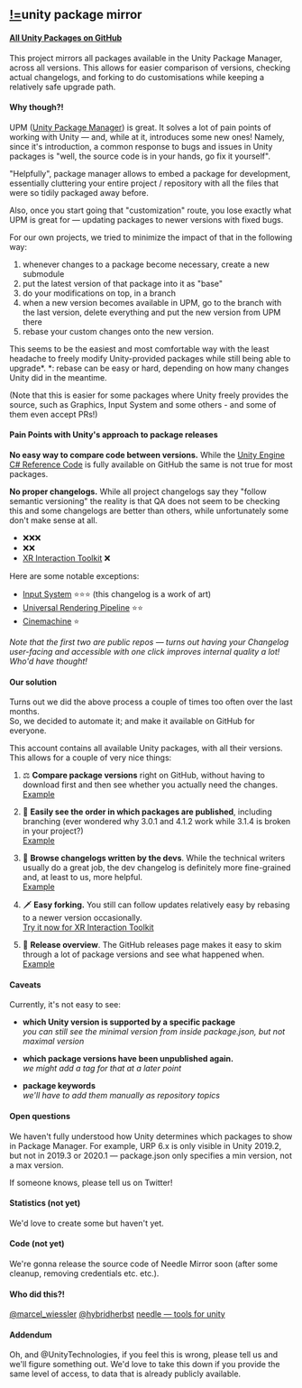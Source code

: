 ## <span class="logo"><a href="https://needle.tools">!=</a></span>unity package mirror

#### [All Unity Packages on GitHub](https://github.com/needle-mirror/)

This project mirrors all packages available in the Unity Package Manager, across all versions. This allows for easier comparison of versions, checking actual changelogs, and forking to do customisations while keeping a relatively safe upgrade path.

#### Why though?!

UPM ([Unity Package Manager](https://docs.unity3d.com/Manual/Packages.html))</b> is great. It solves a lot of pain points of working with Unity — and, while at it, introduces some new ones!
Namely, since it's introduction, a common response to bugs and issues in Unity packages is "well, the source code is in your hands, go fix it yourself".

"Helpfully", package manager allows to embed a package for development, essentially cluttering your entire project / repository with all the files that were so tidily packaged away before.

Also, once you start going that "customization" route, you lose exactly what UPM is great for — updating packages to newer versions with fixed bugs.

For our own projects, we tried to minimize the impact of that in the following way:
1. whenever changes to a package become necessary, create a new submodule
1. put the latest version of that package into it as "base"
1. do your modifications on top, in a branch
1. when a new version becomes available in UPM, go to the branch with the last version, delete everything and put the new version from UPM there
1. rebase your custom changes onto the new version.

This seems to be the easiest and most comfortable way with the least headache to freely modify Unity-provided packages while still being able to upgrade*.
*: rebase can be easy or hard, depending on how many changes Unity did in the meantime.

(Note that this is easier for some packages where Unity freely provides the source, such as Graphics, Input System and some others - and some of them even accept PRs!)

#### Pain Points with Unity's approach to package releases

<b>No easy way to compare code between versions.</b> While the [Unity Engine C# Reference Code](https://github.com/Unity-Technologies/UnityCsReference) is fully available on GitHub the same is not true for most packages.

<b>No proper changelogs.</b> While all project changelogs say they "follow semantic versioning" the reality is that QA does not seem to be checking this and some changelogs are better than others, while unfortunately some don't make sense at all.
- ❌❌❌
- ❌❌
- [XR Interaction Toolkit](https://github.com/needle-mirror/com.unity.xr.interaction.toolkit/blob/master/CHANGELOG.md) ❌

Here are some notable exceptions:
- [Input System](https://github.com/needle-mirror/com.unity.inputsystem/blob/master/CHANGELOG.md) ⭐⭐⭐ (this changelog is a work of art)
- [Universal Rendering Pipeline](https://github.com/needle-mirror/com.unity.render-pipelines.universal/blob/master/CHANGELOG.md) ⭐⭐
- [Cinemachine](https://github.com/needle-mirror/com.unity.cinemachine/blob/master/CHANGELOG.md) ⭐

<i>Note that the first two are public repos — turns out having your Changelog user-facing and accessible with one click improves internal quality a lot! Who'd have thought!</i>

#### Our solution

Turns out we did the above process a couple of times too often over the last months.  
So, we decided to automate it; and make it available on GitHub for everyone.

This account contains all available Unity packages, with all their versions.
This allows for a couple of very nice things:

1. ⚖️ <b>Compare package versions</b> right on GitHub, without having to download first and then see whether you actually need the changes.  
[Example](https://github.com/needle-mirror/com.unity.xr.arfoundation/compare/2019.3/4.0.0-preview.3...2019.2/3.1.3)

1. 🥇 <b>Easily see the order in which packages are published</b>, including branching
(ever wondered why 3.0.1 and 4.1.2 work while 3.1.4 is broken in your project?)  
[Example](https://github.com/needle-mirror/com.unity.xr.arfoundation/network)

1. 📇 <b>Browse changelogs written by the devs</b>. While the technical writers usually do a great job, the dev changelog is definitely more fine-grained and, at least to us, more helpful.  
[Example](https://github.com/needle-mirror/com.unity.cinemachine/blob/master/CHANGELOG.md)

1. 🗡️ <b>Easy forking.</b> You still can follow updates relatively easy by rebasing to a newer version occasionally.  
[Try it now for XR Interaction Toolkit]()

1. 📜 <b>Release overview</b>. The GitHub releases page makes it easy to skim through a lot of package versions and see what happened when.  
[Example](https://github.com/needle-mirror/com.unity.xr.arfoundation/releases)

#### Caveats

Currently, it's not easy to see:  
- <b>which Unity version is supported by a specific package</b>  
<i>you can still see the minimal version from inside package.json, but not maximal version</i>

- <b>which package versions have been unpublished again.</b>  
<i>we might add a tag for that at a later point</i>

- <b>package keywords</b>  
<i>we'll have to add them manually as repository topics</i>

#### Open questions

We haven't fully understood how Unity determines which packages to show in Package Manager. 
For example, URP 6.x is only visible in Unity 2019.2, but not in 2019.3 or 2020.1 — package.json only specifies a min version, not a max version.  

If someone knows, please tell us on Twitter!

#### Statistics (not yet)

We'd love to create some but haven't yet.

#### Code (not yet)

We're gonna release the source code of Needle Mirror soon (after some cleanup, removing credentials etc. etc.).

#### Who did this?!

[@marcel_wiessler](https://twitter.com/marcel_wiessler)
[@hybridherbst](https://twitter.com/hybdridherbst)
[needle — tools for unity](https://needle.tools)

#### Addendum

Oh, and @UnityTechnologies, if you feel this is wrong, please tell us and we'll figure something out. We'd love to take this down if you provide the same level of access, to data that is already publicly available.
